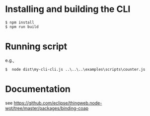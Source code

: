 # Installing and building the CLI

```
$ npm install
$ npm run build
```

# Running script

e.g.,

```
$  node dist\my-cli-cli.js ..\..\..\examples\scripts\counter.js
```

# Documentation

see https://github.com/eclipse/thingweb.node-wot/tree/master/packages/binding-coap
